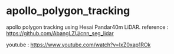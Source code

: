 # apollo_polygon_tracking
apollo polygon tracking using Hesai Pandar40m LiDAR.
reference : https://github.com/AbangLZU/cnn_seg_lidar

youtube : https://www.youtube.com/watch?v=IxZ0xap1ROk
